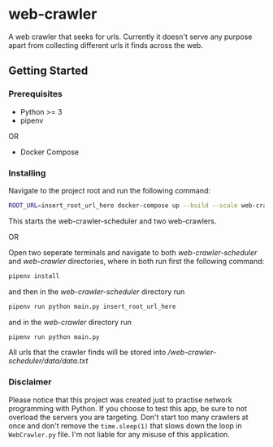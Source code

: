# web-crawler
A web crawler that seeks for urls. Currently it doesn't serve any purpose apart from collecting different urls it finds across the web.
## Getting Started

### Prerequisites

- Python >= 3
- pipenv

OR

- Docker Compose


### Installing

Navigate to the project root and run the following command:

```bash
ROOT_URL=insert_root_url_here docker-compose up --build --scale web-crawler=2
```

This starts the web-crawler-scheduler and two web-crawlers.

OR

Open two seperate terminals and navigate to both _web-crawler-scheduler_ and _web-crawler_ directories, where in both run first the following command:

```bash
pipenv install
```

and then in the _web-crawler-scheduler_ directory run

```bash
pipenv run python main.py insert_root_url_here
```

and in the _web-crawler_ directory run

```bash
pipenv run python main.py
```

All urls that the crawler finds will be stored into _/web-crawler-scheduler/data/data.txt_

### Disclaimer
Please notice that this project was created just to practise network programming with Python. If you choose to test this app, be sure to not overload the servers you are targeting. Don't start too many crawlers at once and don't remove the `time.sleep(1)` that slows down the loop in `WebCrawler.py` file. I'm not liable for any misuse of this application.
